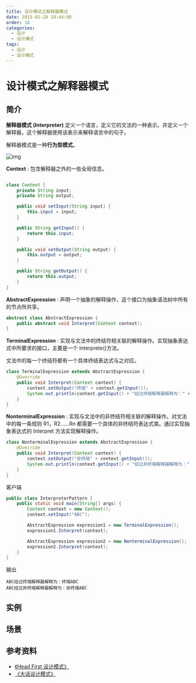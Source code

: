 ```yaml
---
title: 设计模式之解释器模式
date: 2015-01-20 18:44:00
order: 18
categories:
  - 设计
  - 设计模式
tags:
  - 设计
  - 设计模式
---
```


# 设计模式之解释器模式

## 简介

**解释器模式 (Interpreter)** 定义一个语言，定义它的文法的一种表示。并定义一个解释器，这个解释器使用该表示来解释语言中的句子。

解释器模式是一种**行为型模式**。

![img](https://raw.githubusercontent.com/dunwu/images/master/snap/20200726112138.png)

**Context** : 包含解释器之外的一些全局信息。

```java

class Context {
    private String input;
    private String output;

    public void setInput(String input) {
        this.input = input;
    }

    public String getInput() {
        return this.input;
    }

    public void setOutput(String output) {
        this.output = output;
    }

    public String getOutput() {
        return this.output;
    }
}
```

**AbstractExpression** : 声明一个抽象的解释操作，这个接口为抽象语法树中所有的节点所共享。

```java
abstract class AbstractExpression {
    public abstract void Interpret(Context context);
}
```

**TerminalExpression** : 实现与文法中的终结符相关联的解释操作。实现抽象表达式中所要求的接口，主要是一个 Interprete()方法。

文法中的每一个终结符都有一个具体终结表达式与之对应。

```java
class TerminalExpression extends AbstractExpression {
    @Override
    public void Interpret(Context context) {
        context.setOutput("终端" + context.getInput());
        System.out.println(context.getInput() + "经过终端解释器解释为：" + context.getOutput());
    }
}
```

**NonterminalExpression** : 实现与文法中的非终结符相关联的解释操作。对文法中的每一条规则 R1，R2......Rn 都需要一个具体的非终结符表达式类。通过实现抽象表达式的 Interpret 方法实现解释操作。

```java
class NonterminalExpression extends AbstractExpression {
    @Override
    public void Interpret(Context context) {
        context.setOutput("非终端" + context.getInput());
        System.out.println(context.getInput() + "经过非终端解释器解释为：" + context.getOutput());
    }
}
```

客户端

```java
public class InterpreterPattern {
    public static void main(String[] args) {
        Context context = new Context();
        context.setInput("ABC");

        AbstractExpression expression1 = new TerminalExpression();
        expression1.Interpret(context);

        AbstractExpression expression2 = new NonterminalExpression();
        expression2.Interpret(context);
    }
}
```

输出

```
ABC经过终端解释器解释为：终端ABC
ABC经过非终端解释器解释为：非终端ABC
```

## 实例

## 场景

## 参考资料

- [《Head First 设计模式》](https://book.douban.com/subject/2243615/)
- [《大话设计模式》](https://book.douban.com/subject/2334288/)